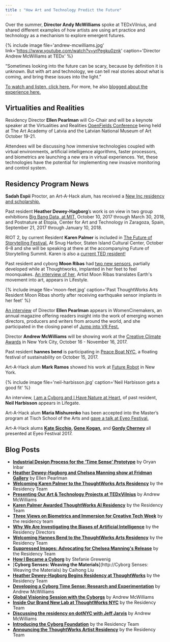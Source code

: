 ```yaml
---
title : "How Art and Technology Predict the Future"
---
```


Over the summer, **Director Andy McWilliams** spoke at TEDxVilnius, and shared different examples of how artists are using art practice and technology as a mechanism to explore emergent futures.

{% include image file='andrew-mcwilliams.jpg'
   link='https://www.youtube.com/watch?v=yrPegku0znk'
   caption='Director Andrew McWilliams at TEDx' %}

“Sometimes looking into the future can be scary, because by definition it is unknown. But with art and technology, we can tell real stories about what is coming, and bring these issues into the light.”

<!--excerpt-ends-->

[To watch and listen, click here.](https://www.youtube.com/watch?v=yrPegku0znk) For more, he also [blogged about the experience here.](/blog/presenting-our-work-tedx/)

## Virtualities and Realities

Residency Director **Ellen Pearlman** will Co-Chair and will be a keynote speaker at the Virtualities and Realities [OpenFields Conference](http://festival2017.rixc.org/open-fields-conference/) being held at The Art Academy of Latvia and the Latvian National Museum of Art October 19-21.

Attendees will be discussing how immersive technologies coupled with virtual environments, artificial intelligence algorithms, faster processors, and biometrics are launching a new era in virtual experiences. Yet, these technologies have the potential for implementing new invasive monitoring and control system.

## Residency Program News

**Sadah Espii** Proctor, an Art-A-Hack alum, has received a [New Inc residency and scholarship.](http://nology-to-increase-audience-engagement-at-museums-2702677/?e=a624c4a98b)

Past resident **Heather Dewey-Hagborg**’s work is on view in two group exhibitions [Big Bang Data, at MIT,](https://mitmuseum.mit.edu/bigbangdata) October 10, 2017 through March 30, 2018, and Postnature at Etopia, Center for Art and Technology in Zaragoza, Spain, September 21, 2017 through January 10, 2018.

RIOT 2, by current Resident **Karen Palmer** is included in [The Future of Storytelling Festival.](https://futureofstorytelling.org/) At Snug Harbor, Staten Island Cultural Center, October 6–8 and she will be speaking at there at the accompanying Future of Storytelling Summit. Karen is also a [current TED resident!](https://blog.ted.com/meet-the-fall-2017-class-of-ted-residents/)

Past resident and cyborg **Moon Ribas** had [two new sensors](https://www.facebook.com/cyborgfoundation/?hc_ref=ARSUtaMkSJ3), partially developed while at Thoughtworks, implanted in her feet to feel moonquakes. [An interview of her](http://www.straitstimes.com/lifestyle/arts/walking-earthquake-detector), Artist Moon Ribas translates Earth's movement into art, appears in Lifestyle.

{% include image file='moon-feet.jpg'
   caption='Past ThoughtWorks Arts Resident Moon Ribas shortly after receiving earthquake sensor implants in her feet' %}

[An interview](https://issuu.com/women.cinemakersreview/docs/vol8/70) of Director **Ellen Pearlman** appears in WomenCinemakers, an annual magazine offering readers insight into the work of emerging women directors, producers and writers from around the world, and she participated in the closing panel of [Jump into VR Fest.](https://www.jumpintovrfest.com/)

Director **Andrew McWilliams** will be showing work at the [Creative Climate Awards](http://www.humanimpactsinstitute.org/cca2017) in New York City, October 16 - November 16, 2017.

Past resident **hannes bend** is participating in [Peace Boat NYC](https://www.eventbrite.com/e/floating-festival-for-sustainability-tickets-37367199299), a floating festival of sustainability on October 15, 2017.

Art-A-Hack alum **Mark Ramos** showed his work at [Future Robot](http://mailchi.mp/1e69639179d5/futurereboot) in New York.

{% include image file='neil-harbisson.jpg'
   caption='Neil Harbisson gets a good fit' %}

An interview, [I am a Cyborg and I Have Nature at Heart](http://www.lifegate.com/people/news/neil-harbisson-cyborg-interview), of past resident, **Neil Harbisson** appears in Lifegate.

Art-A-Hack alum **Maria Mishurenko** has been accepted into the Master’s program at Tisch School of the Arts and [gave a talk at Eyeo Festival.](https://vimeo.com/233011474)

Art-A-Hack alums **[Kate Sicchio](https://vimeo.com/232544918), [Gene Kogan](https://vimeo.com/232544884),** and **[Gordy Cherney](https://vimeo.com/233011470)** all presented at Eyeo Festival 2017.

## Blog Posts

*   [**Industrial Design Process for the ‘Time Sense’ Prototype**](/blog/industrial-design-time-sense-prototype/) by Oryan Inbar
*   [**Heather Dewey-Hagborg and Chelsea Manning show at Fridman Gallery**](/blog/heather-chelsea-show-fridman/) by Ellen Pearlman
*   [**Welcoming Karen Palmer to the ThoughtWorks Arts Residency**](/blog/welcoming-karen-palmer/) by the Residency Team
*   [**Presenting Our Art & Technology Projects at TEDxVilnius**](/blog/presenting-our-work-tedx/) by Andrew McWilliams
*   [**Karen Palmer Awarded ThoughtWorks AI Residency**](/blog/karen-palmer-ai-residency/) by the Residency Team
*   [**Three Views on Biometrics and Immersion for Creative Tech Week**](/blog/three-views-biometrics-immers) by the residency team
*   [**Why We Are Investigating the Biases of Artificial Intelligence**](/blog/why-we-are-investigating-biases-artificial-intelligence/) by the Residency Directors
*   [**Welcoming Hannes Bend to the ThoughtWorks Arts Residency**](/blog/welcoming-hannes-b) by the Residency Team
*   [**Suppressed Images: Advocating for Chelsea Manning's Release**](/blog/suppressed-images-picturing-chelsea-manning/) by the Residency Team
*   [**How I Became a Cyborg**](/blog/how-i-became-a-cyborg/) by Stefanie Grewenig
*   [**Cyborg Senses: Weaving the Materials**](http://Cyborg Senses: Weaving the Materials) by Caihong Liu
*   [**Heather Dewey-Hagborg Begins Residency at ThoughtWorks**](/blog/introducing-heather-dewey-hagborg/) by the Residency Team
*   [**Developing a Cyborg Time Sense: Research and Experimentation**](/blog/team-gets-started-on-resear) by Andrew McWilliams
*   [**Global Visioning Session with the Cyborgs**](/blog/visioning-session-with-the-cyborgs/) by Andrew McWilliams
*   [**Inside Our Brand New Lab at ThoughtWorks NYC**](/blog/inside-our-brand-new-hack-lab/) by the Residency Team
*   [**Discussing the residency on dotNYC with Jeff Jarvis**](/blog/appearance-on-dotnyc/) by Andrew McWilliams
*   [**Introducing the Cyborg Foundation**](/blog/introducing-cyborg-foundation/) by the Residency Team
*   [**Announcing the ThoughtWorks Artist Residency**](/blog/announcing-the-program/) by the Residency Team